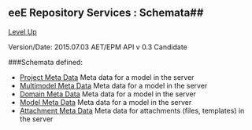 ## eeE Repository Services : Schemata##

[Level Up](../README.md)

Version/Date: 2015.07.03 AET/EPM API v 0.3 Candidate

###Schemata defined:

* [Project Meta Data](project_meta_data.md)	Meta data for a model in the server
* [Multimodel Meta Data](multimodel_meta_data.md)	Meta data for a model in the server
* [Domain Meta Data](domain_meta_data.md)	Meta data for a model in the server
* [Model Meta Data](model_meta_data.md)	Meta data for a model in the server
* [Attachment Meta Data](attachment_meta_data.md)	Meta data for attachments (files, templates) in the server